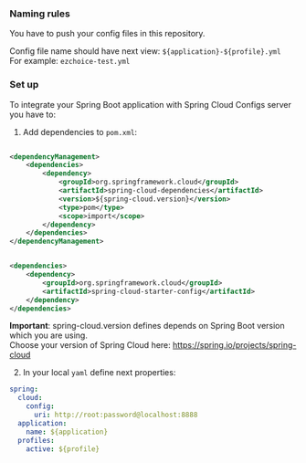 ### Naming rules

You have to push your config files in this repository.

Config file name should have next view: `${application}-${profile}.yml`  
For example: `ezchoice-test.yml`

### Set up

To integrate your Spring Boot application with Spring Cloud Configs server you have to:

1. Add dependencies to `pom.xml`:

```xml

<dependencyManagement>
    <dependencies>
        <dependency>
            <groupId>org.springframework.cloud</groupId>
            <artifactId>spring-cloud-dependencies</artifactId>
            <version>${spring-cloud.version}</version>
            <type>pom</type>
            <scope>import</scope>
        </dependency>
    </dependencies>
</dependencyManagement>
```

```xml

<dependencies>
    <dependency>
        <groupId>org.springframework.cloud</groupId>
        <artifactId>spring-cloud-starter-config</artifactId>
    </dependency>
</dependencies>
```

**Important**: spring-cloud.version defines depends on Spring Boot version which you are using.  
Choose your version of Spring Cloud here: https://spring.io/projects/spring-cloud

2. In your local `yaml` define next properties:

```yaml
spring:
  cloud:
    config:
      uri: http://root:password@localhost:8888
  application:
    name: ${application}
  profiles:
    active: ${profile}
```
    


